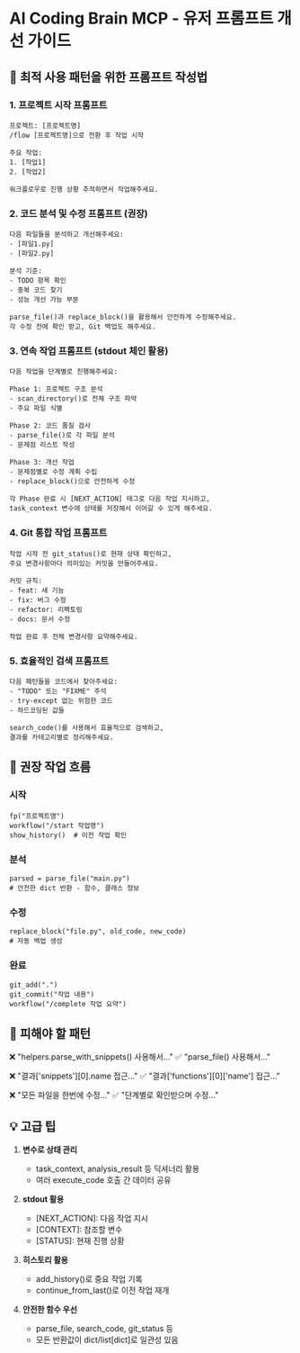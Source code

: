 
# AI Coding Brain MCP - 유저 프롬프트 개선 가이드

## 🎯 최적 사용 패턴을 위한 프롬프트 작성법

### 1. 프로젝트 시작 프롬프트
```
프로젝트: [프로젝트명]
/flow [프로젝트명]으로 전환 후 작업 시작

주요 작업:
1. [작업1]
2. [작업2]

워크플로우로 진행 상황 추적하면서 작업해주세요.
```

### 2. 코드 분석 및 수정 프롬프트 (권장)
```
다음 파일들을 분석하고 개선해주세요:
- [파일1.py]
- [파일2.py]

분석 기준:
- TODO 항목 확인
- 중복 코드 찾기
- 성능 개선 가능 부분

parse_file()과 replace_block()을 활용해서 안전하게 수정해주세요.
각 수정 전에 확인 받고, Git 백업도 해주세요.
```

### 3. 연속 작업 프롬프트 (stdout 체인 활용)
```
다음 작업을 단계별로 진행해주세요:

Phase 1: 프로젝트 구조 분석
- scan_directory()로 전체 구조 파악
- 주요 파일 식별

Phase 2: 코드 품질 검사
- parse_file()로 각 파일 분석
- 문제점 리스트 작성

Phase 3: 개선 작업
- 문제점별로 수정 계획 수립
- replace_block()으로 안전하게 수정

각 Phase 완료 시 [NEXT_ACTION] 태그로 다음 작업 지시하고,
task_context 변수에 상태를 저장해서 이어갈 수 있게 해주세요.
```

### 4. Git 통합 작업 프롬프트
```
작업 시작 전 git_status()로 현재 상태 확인하고,
주요 변경사항마다 의미있는 커밋을 만들어주세요.

커밋 규칙:
- feat: 새 기능
- fix: 버그 수정
- refactor: 리팩토링
- docs: 문서 수정

작업 완료 후 전체 변경사항 요약해주세요.
```

### 5. 효율적인 검색 프롬프트
```
다음 패턴들을 코드에서 찾아주세요:
- "TODO" 또는 "FIXME" 주석
- try-except 없는 위험한 코드
- 하드코딩된 값들

search_code()를 사용해서 효율적으로 검색하고,
결과를 카테고리별로 정리해주세요.
```

## 🚀 권장 작업 흐름

### 시작
```
fp("프로젝트명")
workflow("/start 작업명")
show_history()  # 이전 작업 확인
```

### 분석
```
parsed = parse_file("main.py")
# 안전한 dict 반환 - 함수, 클래스 정보
```

### 수정
```
replace_block("file.py", old_code, new_code)
# 자동 백업 생성
```

### 완료
```
git_add(".") 
git_commit("작업 내용")
workflow("/complete 작업 요약")
```

## 📌 피해야 할 패턴

❌ "helpers.parse_with_snippets() 사용해서..."
✅ "parse_file() 사용해서..."

❌ "결과['snippets'][0].name 접근..."
✅ "결과['functions'][0]['name'] 접근..."

❌ "모든 파일을 한번에 수정..."
✅ "단계별로 확인받으며 수정..."

## 💡 고급 팁

1. **변수로 상태 관리**
   - task_context, analysis_result 등 딕셔너리 활용
   - 여러 execute_code 호출 간 데이터 공유

2. **stdout 활용**
   - [NEXT_ACTION]: 다음 작업 지시
   - [CONTEXT]: 참조할 변수
   - [STATUS]: 현재 진행 상황

3. **히스토리 활용**
   - add_history()로 중요 작업 기록
   - continue_from_last()로 이전 작업 재개

4. **안전한 함수 우선**
   - parse_file, search_code, git_status 등
   - 모든 반환값이 dict/list[dict]로 일관성 있음

